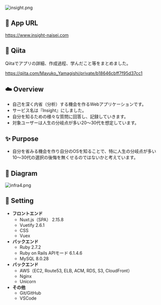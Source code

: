 ![insight.png](https://qiita-image-store.s3.ap-northeast-1.amazonaws.com/0/2632517/d7e36847-1756-3ca7-3b09-8b57c8e5b31f.png)

## 🍰 App URL
https://www.insight-naisei.com

## 📝 Qiita
Qiitaでアプリの詳細、作成過程、学んだこと等をまとめました。

https://qiita.com/Mayuko_Yamagishi/private/b18646cbff7f95d37cc1

## ☁️ Overview
* 自己を深く内省（分析）する機会を作るWebアプリケーションです。
* サービス名は『Insight』にしました。
* 自分を知るための様々な質問に回答し、記録していきます。
* 対象ユーザーは人生の分岐点が多い20〜30代を想定しています。

## ✨ Purpose
* 自分を省みる機会を作り自分のOSを知ることで、特に人生の分岐点が多い10〜30代の選択の後悔を無くせるのではないかと考えています。

## 💎 Diagram
![infra4.png](https://qiita-image-store.s3.ap-northeast-1.amazonaws.com/0/2632517/cd5d58eb-8976-2ff5-0dc1-0decd07b73ac.png)

## 🔧 Setting
* **フロントエンド**
    * Nuxt.js（SPA） 2.15.8
    * Vuetify 2.6.1
    * CSS
    * Vuex
* **バックエンド**
    * Ruby 2.7.2
    * Ruby on Rails  APIモード 6.1.4.6
    * MySQL 8.0.28
* **バックエンド**
    * AWS（EC2, Route53, ELB, ACM, RDS, S3, CloudFront）
    * Nginx
    * Unicorn
* **その他**
    * Git/GitHub
    * VSCode
